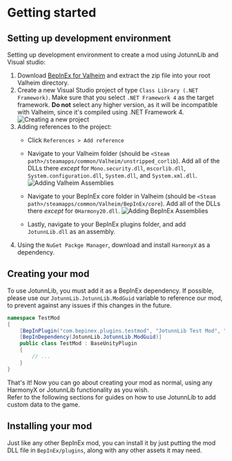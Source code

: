 # Getting started


## Setting up development environment
Setting up development environment to create a mod using JotunnLib and Visual studio:

1. Download [BepInEx for Valheim](https://valheim.thunderstore.io/package/download/denikson/BepInExPack_Valheim/5.4.701/) and extract the zip file into your root Valheim directory.
2. Create a new Visual Studio project of type `Class Library (.NET Framework)`. Make sure that you select `.NET Framework 4` as the target framework. **Do not** select any higher version, as it will be incompatible with Valheim, since it's compiled using .NET Framework 4.
![Creating a new project](../images/getting-started/vs-create-proj.png "Creating a new project")
3. Adding references to the project:
    - Click `References > Add reference`

    - Navigate to your Valheim folder (should be `<Steam path>/steamapps/common/Valheim/unstripped_corlib`). Add all of the DLLs there _except_ for `Mono.security.dll`, `mscorlib.dll`, `System.configuration.dll`, `System.dll`, and `System.xml.dll`.
    ![Adding Valheim Assemblies](../images/getting-started/vs-valheim-assemblies.png "Adding Valheim Assemblies")
    
    - Navigate to your BepInEx core folder in Valheim (should be `<Steam path>/steamapps/common/Valheim/BepInEx/core`). Add all of the DLLs there _except_ for `0Harmony20.dll`.
    ![Adding BepInEx Assemblies](../images/getting-started/vs-bepinex-assemblies.png "Adding BepInEx Assemblies")

    - Lastly, navigate to your BepInEx plugins folder, and add `JotunnLib.dll` as an assembly.
4. Using the `NuGet Packge Manager`, download and install `HarmonyX` as a dependency.

## Creating your mod
To use JotunnLib, you must add it as a BepInEx dependency. If possible, please use our `JotunnLib.JotunnLib.ModGuid` variable to reference our mod, to prevent against any issues if this changes in the future.

```cs
namespace TestMod
{
    [BepInPlugin("com.bepinex.plugins.testmod", "JotunnLib Test Mod", "0.0.1")]
    [BepInDependency(JotunnLib.JotunnLib.ModGuid)]
    public class TestMod : BaseUnityPlugin
    {
        // ...
    }
}
```

That's it! Now you can go about creating your mod as normal, using any HarmonyX or JotunnLib functionality as you wish.  
Refer to the following sections for guides on how to use JotunnLib to add custom data to the game.

## Installing your mod
Just like any other BepInEx mod, you can install it by just putting the mod DLL file in `BepInEx/plugins`, along with any other assets it may need.
